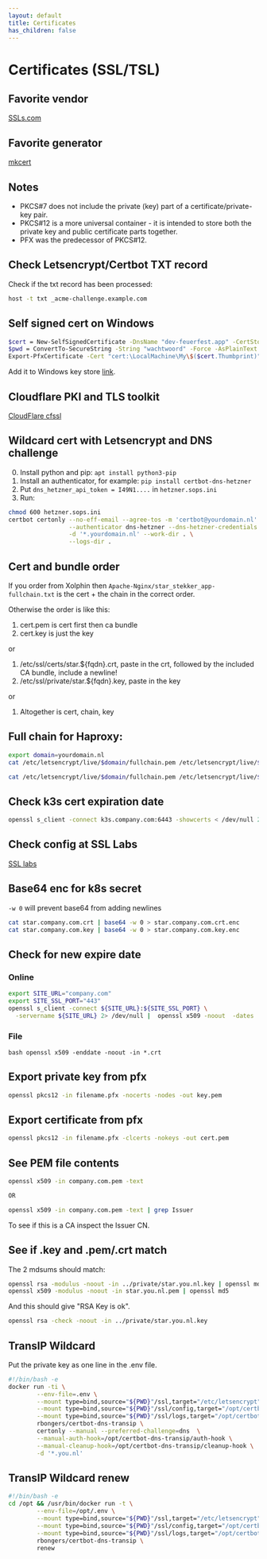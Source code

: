 ```yaml
---
layout: default
title: Certificates
has_children: false
---
```


# Certificates (SSL/TSL)

## Favorite vendor

[SSLs.com](https://ssls.sjv.io/vNzVeW)

## Favorite generator

[mkcert](https://github.com/FiloSottile/mkcert)

## Notes

- PKCS#7 does not include the private (key) part of a certificate/private-key pair.
- PKCS#12 is a more universal container - it is intended to store both the private key and public certificate parts together.
- PFX was the predecessor of PKCS#12.

## Check Letsencrypt/Certbot TXT record

Check if the txt record has been processed:

```bash
host -t txt _acme-challenge.example.com
```

## Self signed cert on Windows

```bash
$cert = New-SelfSignedCertificate -DnsName "dev-feuerfest.app" -CertStoreLocation "cert:\LocalMachine\My"
$pwd = ConvertTo-SecureString -String "wachtwoord" -Force -AsPlainText
Export-PfxCertificate -Cert "cert:\LocalMachine\My\$($cert.Thumbprint)" -FilePath "certificate.pfx" -Password $pwd
```

Add it to Windows key store [link](https://community.spiceworks.com/how_to/1839-installing-self-signed-ca-certificate-in-windows).

## Cloudflare PKI and TLS toolkit

[CloudFlare cfssl](https://github.com/cloudflare/cfssl)

## Wildcard cert with Letsencrypt and DNS challenge

0. Install python and pip: `apt install python3-pip`
1. Install an authenticator, for example: `pip install certbot-dns-hetzner`
2. Put `dns_hetzner_api_token = I49N1....` in `hetzner.sops.ini`
3. Run:

```bash
chmod 600 hetzner.sops.ini
certbot certonly --no-eff-email --agree-tos -m 'certbot@yourdomain.nl' \
                 --authenticator dns-hetzner --dns-hetzner-credentials hetzner.sops.ini \
                 -d '*.yourdomain.nl' --work-dir . \
                 --logs-dir .
```

## Cert and bundle order

If you order from Xolphin then `Apache-Nginx/star_stekker_app-fullchain.txt` is the cert + the chain in the
correct order.

Otherwise the order is like this:

1. cert.pem is cert first then ca bundle
2. cert.key is just the key

or

1. /etc/ssl/certs/star.${fqdn}.crt, paste in the crt, followed by the included CA bundle, include a newline!
2. /etc/ssl/private/star.${fqdn}.key, paste in the key

or

1. Altogether is cert, chain, key

## Full chain for Haproxy:

```bash
export domain=yourdomain.nl
cat /etc/letsencrypt/live/$domain/fullchain.pem /etc/letsencrypt/live/$domain/privkey.pem > fullchainkey.pem

cat /etc/letsencrypt/live/$domain/fullchain.pem /etc/letsencrypt/live/$domain/privkey.pem | base64 -w 0 > fullchainkey.pem
```


## Check k3s cert expiration date

```bash
openssl s_client -connect k3s.company.com:6443 -showcerts < /dev/null 2>&1 | openssl x509 -noout -enddate
```

## Check config at SSL Labs

[SSL labs](https://ssllabs.com/ssltest/analyze.html)

## Base64 enc for k8s secret

`-w 0` will prevent base64 from adding newlines

```bash
cat star.company.com.crt | base64 -w 0 > star.company.com.crt.enc
cat star.company.com.key | base64 -w 0 > star.company.com.key.enc
```

## Check for new expire date

### Online

```bash
export SITE_URL="company.com"
export SITE_SSL_PORT="443"
openssl s_client -connect ${SITE_URL}:${SITE_SSL_PORT} \
  -servername ${SITE_URL} 2> /dev/null |  openssl x509 -noout  -dates
```

### File

```bash openssl x509 -enddate -noout -in *.crt```

## Export private key from pfx

```bash
openssl pkcs12 -in filename.pfx -nocerts -nodes -out key.pem
```

## Export certificate from pfx

```bash
openssl pkcs12 -in filename.pfx -clcerts -nokeys -out cert.pem
```

## See PEM file contents

```bash
openssl x509 -in company.com.pem -text

OR

openssl x509 -in company.com.pem -text | grep Issuer
```

To see if this is a CA inspect the Issuer CN.

## See if .key and .pem/.crt match

The 2 mdsums should match:

```bash
openssl rsa -modulus -noout -in ../private/star.you.nl.key | openssl md5
openssl x509 -modulus -noout -in star.you.nl.pem | openssl md5
```

And this should give "RSA Key is ok".

```bash
openssl rsa -check -noout -in ../private/star.you.nl.key
```

## TransIP Wildcard

Put the private key as one line in the .env file.

```bash
#!/bin/bash -e
docker run -ti \
        --env-file=.env \
        --mount type=bind,source="${PWD}"/ssl,target="/etc/letsencrypt" \
        --mount type=bind,source="${PWD}"/ssl/config,target="/opt/certbot-dns-transip/config" \
        --mount type=bind,source="${PWD}"/ssl/logs,target="/opt/certbot-dns-transip/logs" \
        rbongers/certbot-dns-transip \
        certonly --manual --preferred-challenge=dns  \
        --manual-auth-hook=/opt/certbot-dns-transip/auth-hook \
        --manual-cleanup-hook=/opt/certbot-dns-transip/cleanup-hook \
        -d '*.you.nl'
```

## TransIP Wildcard renew

```bash
#!/bin/bash -e
cd /opt && /usr/bin/docker run -t \
        --env-file=/opt/.env \
        --mount type=bind,source="${PWD}"/ssl,target="/etc/letsencrypt" \
        --mount type=bind,source="${PWD}"/ssl/config,target="/opt/certbot-dns-transip/config" \
        --mount type=bind,source="${PWD}"/ssl/logs,target="/opt/certbot-dns-transip/logs" \
        rbongers/certbot-dns-transip \
        renew
```

